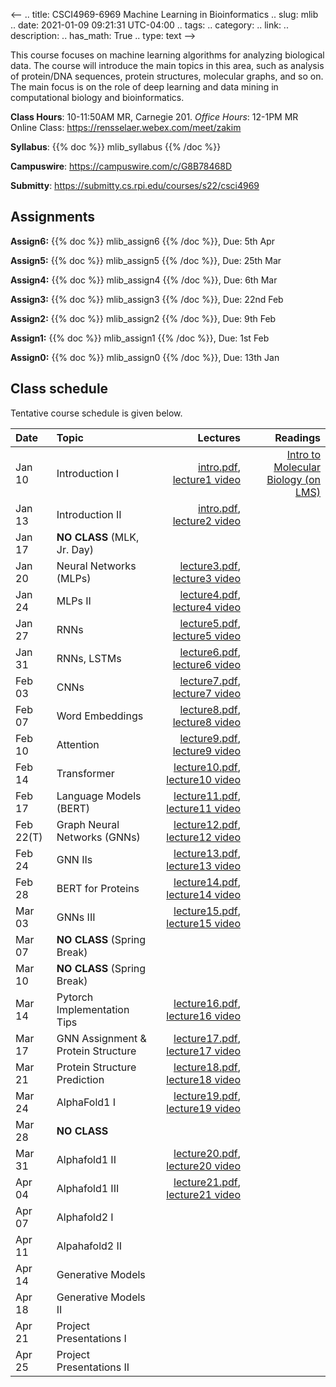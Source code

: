 <--
.. title: CSCI4969-6969 Machine Learning in Bioinformatics 
.. slug: mlib
.. date: 2021-01-09 09:21:31 UTC-04:00
.. tags: 
.. category: 
.. link: 
.. description: 
.. has_math: True
.. type: text
-->

This course focuses on machine learning algorithms for analyzing
biological data. The course will introduce the main topics in this area,
such as analysis of protein/DNA sequences, protein structures, molecular graphs, 
and so on. The main focus is on the role of deep learning and data
mining in computational biology and bioinformatics.

**Class Hours**: 10-11:50AM MR, Carnegie 201. *Office Hours*: 12-1PM MR  
Online Class: <https://rensselaer.webex.com/meet/zakim>

**Syllabus**: {{% doc %}} mlib_syllabus {{% /doc %}}

**Campuswire**: <https://campuswire.com/c/G8B78468D>

**Submitty**: <https://submitty.cs.rpi.edu/courses/s22/csci4969>


## Assignments

**Assign6:** {{% doc %}} mlib_assign6 {{% /doc %}}, Due: 5th Apr

**Assign5:** {{% doc %}} mlib_assign5 {{% /doc %}}, Due: 25th Mar

**Assign4:** {{% doc %}} mlib_assign4 {{% /doc %}}, Due: 6th Mar

**Assign3:** {{% doc %}} mlib_assign3 {{% /doc %}}, Due: 22nd Feb

**Assign2:** {{% doc %}} mlib_assign2 {{% /doc %}}, Due: 9th Feb

**Assign1:** {{% doc %}} mlib_assign1 {{% /doc %}}, Due: 1st Feb

**Assign0:** {{% doc %}} mlib_assign0 {{% /doc %}}, Due: 13th Jan

## Class schedule

Tentative course schedule is given below. 

| Date | Topic | Lectures | Readings |
| :--- | :---  | ---: | ---: |
| Jan 10     | Introduction I | [intro.pdf](http://www.cs.rpi.edu/~zaki/MLIB/lectures/intro.pdf), [lecture1 video](http://www.cs.rpi.edu/~zaki/MLIB/videos/mlbio-lecture1/mlbio-lecture1.html) | [Intro to Molecular Biology (on LMS)](https://lms.rpi.edu/bbcswebdav/xid-6488496_1) |
| Jan 13     | Introduction II |[intro.pdf](http://www.cs.rpi.edu/~zaki/MLIB/lectures/intro.pdf), [lecture2 video](http://www.cs.rpi.edu/~zaki/MLIB/videos/mlbio-lecture2/mlbio-lecture2.html) |
|  Jan 17    | **NO CLASS** (MLK, Jr. Day) |
|  Jan 20    | Neural Networks (MLPs) |[lecture3.pdf](http://www.cs.rpi.edu/~zaki/MLIB/lectures/lecture3.pdf), [lecture3 video](http://www.cs.rpi.edu/~zaki/MLIB/videos/mlbio-lecture3/mlbio-lecture3.html)|
|  Jan 24    | MLPs II | [lecture4.pdf](http://www.cs.rpi.edu/~zaki/MLIB/lectures/lecture4.pdf), [lecture4 video](http://www.cs.rpi.edu/~zaki/MLIB/videos/mlbio-lecture4/mlbio-lecture4.html) |
|  Jan 27    | RNNs |[lecture5.pdf](http://www.cs.rpi.edu/~zaki/MLIB/lectures/lecture5.pdf), [lecture5 video](http://www.cs.rpi.edu/~zaki/MLIB/videos/mlbio-lecture5/mlbio-lecture5.html)|
|  Jan 31    | RNNs, LSTMs |[lecture6.pdf](http://www.cs.rpi.edu/~zaki/MLIB/lectures/lecture6.pdf), [lecture6 video](http://www.cs.rpi.edu/~zaki/MLIB/videos/mlbio-lecture6/mlbio-lecture6.html)|
|  Feb 03    | CNNs | [lecture7.pdf](http://www.cs.rpi.edu/~zaki/MLIB/lectures/lecture7.pdf), [lecture7 video](http://www.cs.rpi.edu/~zaki/MLIB/videos/mlbio-lecture7/mlbio-lecture7.html)|
|  Feb 07    | Word Embeddings | [lecture8.pdf](http://www.cs.rpi.edu/~zaki/MLIB/lectures/lecture8.pdf), [lecture8 video](http://www.cs.rpi.edu/~zaki/MLIB/videos/mlbio-lecture8/mlbio-lecture8.html)|
|  Feb 10    | Attention |[lecture9.pdf](http://www.cs.rpi.edu/~zaki/MLIB/lectures/lecture9.pdf), [lecture9 video](http://www.cs.rpi.edu/~zaki/MLIB/videos/mlbio-lecture9/mlbio-lecture9.html)|
|  Feb 14    | Transformer | [lecture10.pdf](http://www.cs.rpi.edu/~zaki/MLIB/lectures/lecture10.pdf), [lecture10 video](http://www.cs.rpi.edu/~zaki/MLIB/videos/mlbio-lecture10/mlbio-lecture10.html)|
|  Feb 17    | Language Models (BERT) |[lecture11.pdf](http://www.cs.rpi.edu/~zaki/MLIB/lectures/lecture11.pdf), [lecture11 video](http://www.cs.rpi.edu/~zaki/MLIB/videos/mlbio-lecture11/mlbio-lecture11.html)|
|  Feb 22(T) | Graph Neural Networks (GNNs) |[lecture12.pdf](http://www.cs.rpi.edu/~zaki/MLIB/lectures/lecture12.pdf), [lecture12 video](http://www.cs.rpi.edu/~zaki/MLIB/videos/mlbio-lecture12/mlbio-lecture12.html)|
|  Feb 24    | GNN IIs |[lecture13.pdf](http://www.cs.rpi.edu/~zaki/MLIB/lectures/lecture13.pdf), [lecture13 video](http://www.cs.rpi.edu/~zaki/MLIB/videos/mlbio-lecture13/mlbio-lecture13.html)|
|  Feb 28    | BERT for Proteins | [lecture14.pdf](http://www.cs.rpi.edu/~zaki/MLIB/lectures/lecture14.pdf), [lecture14 video](http://www.cs.rpi.edu/~zaki/MLIB/videos/mlbio-lecture14/mlbio-lecture14.html)|
|  Mar 03    | GNNs III |[lecture15.pdf](http://www.cs.rpi.edu/~zaki/MLIB/lectures/lecture15.pdf), [lecture15 video](http://www.cs.rpi.edu/~zaki/MLIB/videos/mlbio-lecture15/mlbio-lecture15.html)|
|  Mar 07    | **NO CLASS** (Spring Break) |
|  Mar 10    | **NO CLASS** (Spring Break) |
|  Mar 14    | Pytorch Implementation Tips | [lecture16.pdf](http://www.cs.rpi.edu/~zaki/MLIB/lectures/lecture16.pdf), [lecture16 video](http://www.cs.rpi.edu/~zaki/MLIB/videos/mlbio-lecture16/mlbio-lecture16.html)|
|  Mar 17    | GNN Assignment & Protein Structure |[lecture17.pdf](http://www.cs.rpi.edu/~zaki/MLIB/lectures/lecture17.pdf), [lecture17 video](http://www.cs.rpi.edu/~zaki/MLIB/videos/mlbio-lecture17/mlbio-lecture17.html)| 
|  Mar 21    | Protein Structure Prediction | [lecture18.pdf](http://www.cs.rpi.edu/~zaki/MLIB/lectures/lecture18.pdf), [lecture18 video](http://www.cs.rpi.edu/~zaki/MLIB/videos/mlbio-lecture18/mlbio-lecture18.html)| 
|  Mar 24    | AlphaFold1 I | [lecture19.pdf](http://www.cs.rpi.edu/~zaki/MLIB/lectures/lecture19.pdf), [lecture19 video](http://www.cs.rpi.edu/~zaki/MLIB/videos/mlbio-lecture19/mlbio-lecture19.html)|
|  Mar 28    | **NO CLASS** |
|  Mar 31    | Alphafold1 II |[lecture20.pdf](http://www.cs.rpi.edu/~zaki/MLIB/lectures/lecture20.pdf), [lecture20 video](http://www.cs.rpi.edu/~zaki/MLIB/videos/mlbio-lecture20/mlbio-lecture20.html)|
|  Apr 04    | Alphafold1 III |[lecture21.pdf](http://www.cs.rpi.edu/~zaki/MLIB/lectures/lecture21.pdf), [lecture21 video](http://www.cs.rpi.edu/~zaki/MLIB/videos/mlbio-lecture21/mlbio-lecture21.html)|
|  Apr 07    | Alphafold2 I |
|  Apr 11    | Alpahafold2 II |
|  Apr 14    | Generative Models |
|  Apr 18    | Generative Models II |
|  Apr 21    | Project Presentations I |
|  Apr 25    | Project Presentations II |
